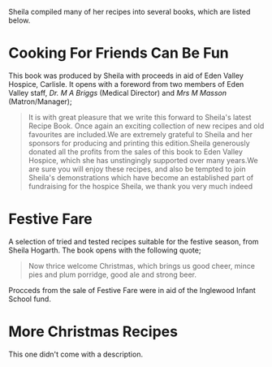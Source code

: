 Sheila compiled many of her recipes into several books, which are listed below.

# Cooking For Friends Can Be Fun

This book was produced by Sheila with proceeds in aid of Eden Valley Hospice, Carlisle. It opens with a foreword from two members of Eden Valley staff, _Dr. M A Briggs_ (Medical Director) and _Mrs M Masson_ (Matron/Manager);

> It is with great pleasure that we write this forward to Sheila's latest Recipe Book. Once again an exciting collection of new recipes and old favourites are included.We are extremely grateful to Sheila and her sponsors for producing and printing this edition.Sheila generously donated all the profits from the sales of this book to Eden Valley Hospice, which she has unstingingly supported over many years.We are sure you will enjoy these recipes, and also be tempted to join Sheila's demonstrations which have become an established part of fundraising for the hospice
> Sheila, we thank you very much indeed

# Festive Fare

A selection of tried and tested recipes suitable for the festive season, from Sheila Hogarth. The book opens with the following quote;

> Now thrice welcome Christmas, which brings us good cheer, mince pies and plum porridge, good ale and strong beer.

Procceds from the sale of Festive Fare were in aid of the Inglewood Infant School fund.

# More Christmas Recipes

This one didn't come with a description.
